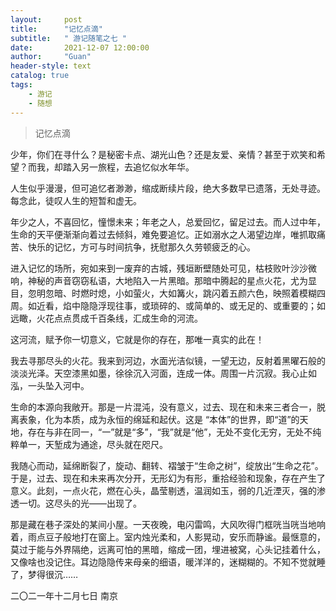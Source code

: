 ```yaml
---
layout:     post
title:      "记忆点滴"
subtitle:   " 游记随笔之七 "
date:       2021-12-07 12:00:00
author:     "Guan"
header-style: text
catalog: true
tags:
    - 游记
    - 随想
---
```


>记忆点滴

少年，你们在寻什么？是秘密卡点、湖光山色？还是友爱、亲情？甚至于欢笑和希望？而我，却踏入另一旅程，去追忆似水年华。

人生似乎漫漫，但可追忆者渺渺，缩成断续片段，绝大多数早已遗落，无处寻迹。每念此，徒叹人生的短暂和虚无。

年少之人，不喜回忆，憧憬未来；年老之人，总爱回忆，留足过去。而人过中年，生命的天平便渐渐向着过去倾斜，难免要追忆。正如溺水之人渴望边岸，唯抓取痛苦、快乐的记忆，方可与时间抗争，抚慰那久久劳顿疲乏的心。

进入记忆的场所，宛如来到一废弃的古城，残垣断壁随处可见，枯枝败叶沙沙微响，神秘的声音窃窃私语，大地陷入一片黑暗。那暗中腾起的星点火花，尤为显目，忽明忽暗、时燃时熄，小如萤火，大如篝火，跳闪着五颜六色，映照着模糊四周。如近看，焰中隐隐浮现往事，或琐碎的、或简单的、或无足的、或重要的；如远瞰，火花点点贯成千百条线，汇成生命的河流。

这河流，赋予你一切意义，它就是你的存在，那唯一真实的此在！

我去寻那尽头的火花。我来到河边，水面光洁似镜，一望无边，反射着黑曜石般的淡淡光泽。天空漆黑如墨，徐徐沉入河面，连成一体。周围一片沉寂。我心止如泓，一头坠入河中。

生命的本源向我敞开。那是一片混沌，没有意义，过去、现在和未来三者合一，脱离表象，化为本质，成为永恒的绵延和起伏。这是 “本体”的世界，即“道”的天地，存在与非在同一，“一”就是“多”，“我”就是“他”，无处不变化无穷，无处不纯粹单一，天堑成为通途，尽头就在咫尺。

我随心而动，延绵断裂了，旋动、翻转、褶皱于“生命之树”，绽放出“生命之花”。于是，过去、现在和未来再次分开，无形幻为有形，重拾经验和现象，存在产生了意义。此刻，一点火花，燃在心头，晶莹剔透，温润如玉，弱的几近湮灭，强的渗透一切。这尽头的光——出现了。

那是藏在巷子深处的某间小屋。一天夜晚，电闪雷鸣，大风吹得门框咣当咣当地响着，雨点豆子般地打在窗上。室内烛光柔和，人影晃动，安乐而静谧。最惬意的，莫过于能与外界隔绝，远离可怕的黑暗，缩成一团，埋进被窝，心头记挂着什么，又像啥也没记住。耳边隐隐传来母亲的细语，暖洋洋的，迷糊糊的。不知不觉就睡了，梦得很沉……

二〇二一年十二月七日  南京